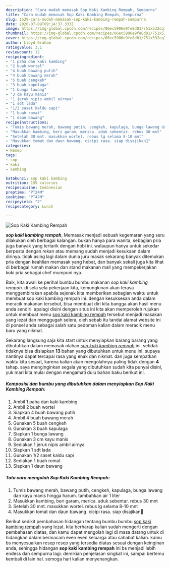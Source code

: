 ```yaml
---
description: "Cara mudah memasak Sop Kaki Kambing Rempah, Sempurna"
title: "Cara mudah memasak Sop Kaki Kambing Rempah, Sempurna"
slug: 1529-cara-mudah-memasak-sop-kaki-kambing-rempah-sempurna
date: 2020-07-09T09:14:37.333Z
image: https://img-global.cpcdn.com/recipes/06ec5906e9fe8d01/751x532cq70/sop-kaki-kambing-rempah-foto-resep-utama.jpg
thumbnail: https://img-global.cpcdn.com/recipes/06ec5906e9fe8d01/751x532cq70/sop-kaki-kambing-rempah-foto-resep-utama.jpg
cover: https://img-global.cpcdn.com/recipes/06ec5906e9fe8d01/751x532cq70/sop-kaki-kambing-rempah-foto-resep-utama.jpg
author: Lloyd Graham
ratingvalue: 3.1
reviewcount: 12
recipeingredient:
- "1 paha dan kaki kambing"
- "2 buah wortel"
- "4 buah bawang putih"
- "4 buah bawang merah"
- "5 buah cengkeh"
- "3 buah kapulaga"
- "1 bunga lawang"
- "3 cm kayu manis"
- "1 jeruk nipis ambil airnya"
- "1 sdt lada"
- "1/2 saset kaldu sapi"
- "1 buah romat"
- "1 daun bawang"
recipeinstructions:
- "Tumis bawang merah, bawang putih, cengkeh, kapulaga, bunga lawang dan kayu manis hingga harum. tambahkan air 1 liter"
- "Masukkan kambing, beri garam, merica. aduk sebentar. rebus 30 mnt"
- "Setelah 30 mnt. masukkan wortel. rebus lg selama 8-10 mnt"
- "Masukkan tomat dan daun bawang. cicipi rasa. siap disajikan🤎"
categories:
- Resep
tags:
- sop
- kaki
- kambing

katakunci: sop kaki kambing 
nutrition: 155 calories
recipecuisine: Indonesian
preptime: "PT24M"
cooktime: "PT47M"
recipeyield: "2"
recipecategory: Lunch

---
```



![Sop Kaki Kambing Rempah](https://img-global.cpcdn.com/recipes/06ec5906e9fe8d01/751x532cq70/sop-kaki-kambing-rempah-foto-resep-utama.jpg)

<b><i>sop kaki kambing rempah</i></b>, Memasak menjadi sebuah kegemaran yang seru dilakukan oleh berbagai kalangan. bukan hanya para wanita, sebagian pria juga banyak yang tertarik dengan hobi ini. walaupun hanya untuk sekedar berpesta dengan rekan atau memang sudah menjadi kesukaan dalam dirinya. tidak asing lagi dalam dunia juru masak sekarang banyak ditemukan pria dengan keahlian memasak yang hebat, dan banyak sekali juga kita lihat di berbagai rumah makan dan stand makanan mall yang mempekerjakan koki pria sebagai chef mumpuni nya.



Baik, kita awali ke perihal bumbu bumbu makanan <i>sop kaki kambing rempah</i>. di sela sela pekerjaan kita, kemungkinan akan terasa menggembirakan apabila sejenak kita memberikan sebagian waktu untuk membuat sop kaki kambing rempah ini. dengan kesuksesan anda dalam meracik makanan tersebut, bisa membuat diri kita bangga akan hasil menu anda sendiri. apalagi disini dengan situs ini kita akan memperoleh rujukan untuk membuat menu <u>sop kaki kambing rempah</u> tersebut menjadi masakan yang lezat dan menggugah selera, oleh sebab itu tandai alamat website ini di ponsel anda sebagai salah satu pedoman kalian dalam meracik menu baru yang nikmat.


Sekarang langsung saja kita start untuk menyiapkan barang barang yang dibutuhkan dalam memasak olahan <u><i>sop kaki kambing rempah</i></u> ini. setidak tidaknya bisa disiapkan <b>13</b> bahan yang dibutuhkan untuk menu ini. supaya nantinya dapat tercapai rasa yang enak dan nikmat. dan juga sempatkan waktu kita sesaat, karena kalian akan mengolahnya paling tidak dengan <b>4</b> tahap. saya menginginkan segala yang dibutuhkan sudah kita punyai disini, yuk mari kita mulai dengan mengamati dulu bahan baku berikut ini.

<!--inarticleads1-->

##### Komposisi dan bumbu yang dibutuhkan dalam menyiapkan Sop Kaki Kambing Rempah:

1. Ambil 1 paha dan kaki kambing
1. Ambil 2 buah wortel
1. Siapkan 4 buah bawang putih
1. Ambil 4 buah bawang merah
1. Gunakan 5 buah cengkeh
1. Gunakan 3 buah kapulaga
1. Siapkan 1 bunga lawang
1. Gunakan 3 cm kayu manis
1. Sediakan 1 jeruk nipis ambil airnya
1. Siapkan 1 sdt lada
1. Gunakan 1/2 saset kaldu sapi
1. Sediakan 1 buah romat
1. Siapkan 1 daun bawang




<!--inarticleads2-->

##### Tata cara mengolah Sop Kaki Kambing Rempah:

1. Tumis bawang merah, bawang putih, cengkeh, kapulaga, bunga lawang dan kayu manis hingga harum. tambahkan air 1 liter
1. Masukkan kambing, beri garam, merica. aduk sebentar. rebus 30 mnt
1. Setelah 30 mnt. masukkan wortel. rebus lg selama 8-10 mnt
1. Masukkan tomat dan daun bawang. cicipi rasa. siap disajikan🤎




Berikut sedikit pembahasan hidangan tentang bumbu bumbu <u>sop kaki kambing rempah</u> yang lezat. kita berharap kalian sudah mengerti dengan pembahasan diatas, dan kamu dapat mengolah lagi di masa datang untuk di hidangkan dalam bermacam even even keluarga atau sahabat kalian. kamu bs menyesuaikan resep resep yang tersedia diatas sesuai dengan keinginan anda, sehingga hidangan <b>sop kaki kambing rempah</b> ini bs menjadi lebih endess dan sempurna lagi. demikian penjelasan singkat ini, sampai bertemu kembali di lain hal. semoga hari kalian menyenangkan.

